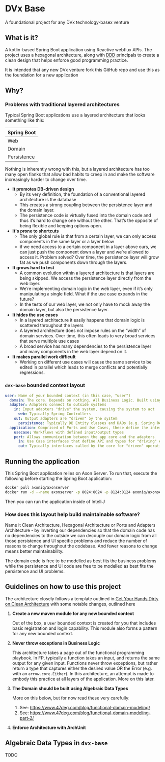 # DVx Base

A foundational project for any DVx technology-basex venture

## What is it?

A kotlin-based Spring Boot application using Reactive webflux APIs. 
The project uses a hexagonal architecture, along with 
[DDD](https://en.wikipedia.org/wiki/Domain-driven_design) 
principals to create a clean design that helps enforce good programming practice.

It is intended that any new DVx venture fork this GitHub repo and use this as the foundation
for a new application

## Why?

### Problems with traditional layered architectures

Typical Spring Boot applications use a layered architecture that looks something like this:

Spring Boot |
----------- |
Web |
Domain |
Persistence |

Nothing is inherently wrong with this, but a layered architecture has too many 
open flanks that allow bad habits to creep in and make the software increasingly 
harder to change over time.

* **It promotes DB-driven design**
    * By its very definition, the foundation of a conventional layered architecture is the database
    * This creates a strong coupling between the persistence layer and the domain layer.
    * The persistence code is virtually fused into the domain code and thus it’s hard to change 
      one without the other. That’s the opposite of being flexible and keeping options open.
* **It's prone to shortcuts**
    * The only global rule is that from a certain layer, we can only access components in the same layer or a layer below
    * if we need access to a certain component in a layer above ours, we can just push the component down a layer and we’re allowed to access it. 
      Problem solved? Over time, the persistence layer will grow fat as we push components down through the layers.
* **It grows hard to test**
    * A common evolution within a layered architecture is that layers are being skipped. We access the persistence layer directly from the web layer.
    * We’re implementing domain logic in the web layer, even if it’s only manipulating a single field. What if the use case expands in the future?
    * In the tests of our web layer, we not only have to mock away the domain layer, but also the persistence layer.
* **It hides the use cases**
    * In a layered architecture it easily happens that domain logic is scattered throughout the layers
    * A layered architecture does not impose rules on the “width” of domain services. Over time, this often leads to very broad services that serve multiple use cases
    * A broad service has many dependencies to the persistence layer and many components in the web layer depend on it.
* **It makes parallel work difficult**
    * Working on different use cases will cause the same service to be edited in parallel which leads to merge conflicts and potentially regressions.
    

### `dvx-base` bounded context layout

```yml
user: Name of your bounded context (in this case, "user")
  domain: The core. Depends on nothing. All Business Logic. Built using ADTs
  adapter: Adapters connect to outside systems
    in: Input adapters "drive" the system, causing the system to act
      web: Typically Spring Controllers 
    out: Output adapters are "driven" by the system
      persistence: Typically DB Entity classes and DAOs (e.g. Spring Repositories)
  application: Comprised of Ports and Use Cases, these define the interface to our app.
    usecase: Workflows with defined input/output types
    port: Allows communication between the app core and the adapters
      in: Use Case interfaces that define API and types for "driving" operations
      out: Typically interfaces called by the core for "driven" operations
```

## Running the application

This Spring Boot application relies on Axon Server.
To run that, execute the following before starting the Spring Boot application:

```bash
docker pull axoniq/axonserver
docker run -d --name axonserver -p 8024:8024 -p 8124:8124 axoniq/axonserver
```

Then you can run the application inside of IntelliJ


### How does this layout help build maintainable software?

Name it Clean Architecture, Hexagonal Architecture or Ports and Adapters Architecture - 
by inverting our dependencies so that the domain code has no dependencies to the outside 
we can decouple our domain logic from all those persistence and UI specific problems 
and reduce the number of reasons to change throughout the codebase. And fewer reasons 
to change means better maintainability.

The domain code is free to be modelled as best fits the business problems while 
the persistence and UI code are free to be modelled as best fits the persistence 
and UI problems.

## Guidelines on how to use this project

The architecture closely follows a template outlined in 
[Get Your Hands Dirty on Clean Architecture](https://leanpub.com/get-your-hands-dirty-on-clean-architecture) 
with some notable changes, outlined here

1. **Create a new maven module for any new bounded context**
   
    Out of the box, a `User` bounded context is created for you that includes basic registration 
    and login capability. This module also forms a pattern for any new bounded context.
   
2. **Never throw exceptions in Business Logic**

    This architecture takes a page out of the functional programming playbook. 
    In FP, typically a function takes an input, and returns the same output for any given input. 
    Functions never throw exceptions, but rather return a type that captures either the desired
    value OR the Error (e.g. with an `arrow.core.Either`). 
    In this architecture, an attempt is made to embody this practice at all layers of the application.
    More on this later.
   
3. **The Domain should be built using Algebraic Data Types**

    More on this below, but for now read these very carefully:

    1. See: https://www.47deg.com/blog/functional-domain-modeling/
    2. See: https://www.47deg.com/blog/functional-domain-modeling-part-2/
    
4. **Enforce Architecture with ArchUnit**

    
    
## Algebraic Data Types in `dvx-base`

TODO
